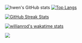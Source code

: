 ![hwen's GitHub stats](https://github-readme-stats.vercel.app/api?username=hwennnn&show_icons=true&count_private=true&theme=material-palenight&hide_title=true) [![Top Langs](https://github-readme-stats.vercel.app/api/top-langs/?username=hwennnn&layout=compact&theme=material-palenight)](https://github.com/anuraghazra/github-readme-stats)

[![GitHub Streak Stats](https://github-readme-streak-stats.herokuapp.com/?user=hwennnn&theme=material-palenight)](https://github.com/DenverCoder1/github-readme-streak-stats)

[![willianrod's wakatime stats](https://github-readme-stats.vercel.app/api/wakatime?username=hwen&theme=material-palenight)](https://github.com/anuraghazra/github-readme-stats)


![](https://github-profile-trophy.vercel.app/?username=hwennnn&theme=dracula&margin-w=10)


<!--
**hwennnn/hwennnn** is a ✨ _special_ ✨ repository because its `README.md` (this file) appears on your GitHub profile.

Here are some ideas to get you started:

- 🔭 I’m currently working on ...
- 🌱 I’m currently learning ...
- 👯 I’m looking to collaborate on ...
- 🤔 I’m looking for help with ...
- 💬 Ask me about ...
- 📫 How to reach me: ...
- 😄 Pronouns: ...
- ⚡ Fun fact: ...
-->
